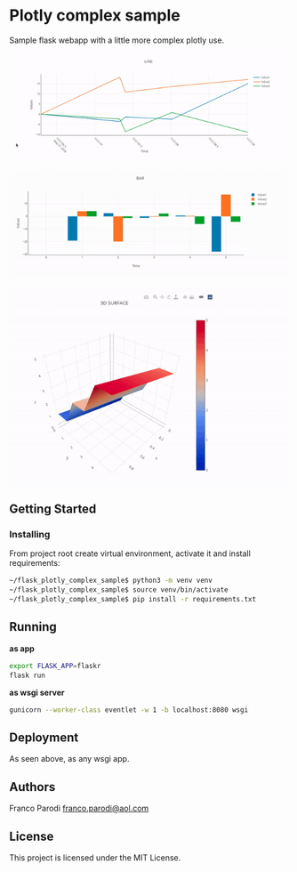 # Plotly complex sample
Sample flask webapp with a little more complex plotly use.

![Home](docs/flask_plotly_sample_line.gif)

![Home](docs/flask_plotly_sample_bar.gif)

![Home](docs/flask_plotly_sample_surface.gif)

## Getting Started

### Installing

From project root create virtual environment, activate it and install requirements:

```sh
~/flask_plotly_complex_sample$ python3 -m venv venv
~/flask_plotly_complex_sample$ source venv/bin/activate
~/flask_plotly_complex_sample$ pip install -r requirements.txt
```

## Running

__as app__

```sh
export FLASK_APP=flaskr
flask run
```

__as wsgi server__

```sh
gunicorn --worker-class eventlet -w 1 -b localhost:8080 wsgi
```

## Deployment

As seen above, as any wsgi app.

## Authors 

Franco Parodi <franco.parodi@aol.com>

## License

This project is licensed under the MIT License.
